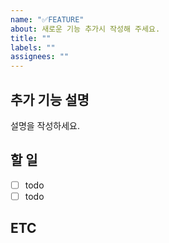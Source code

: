 ```yaml
---
name: "✅FEATURE"
about: 새로운 기능 추가시 작성해 주세요.
title: ""
labels: ""
assignees: ""
---
```


## 추가 기능 설명

설명을 작성하세요.

## 할 일

-   [ ] todo
-   [ ] todo

## ETC
